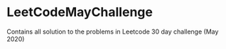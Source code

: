 # LeetCodeMayChallenge
Contains all solution to the problems in Leetcode 30 day challenge (May 2020)
